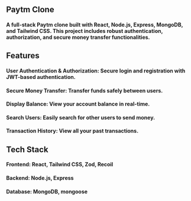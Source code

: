 ## Paytm Clone
#### A full-stack Paytm clone built with React, Node.js, Express, MongoDB, and Tailwind CSS. This project includes robust authentication, authorization, and secure money transfer functionalities.

## Features
  #### User Authentication & Authorization:  Secure login and registration with JWT-based authentication.
  #### Secure Money Transfer: Transfer funds safely between users.
  #### Display Balance: View your account balance in real-time.
  #### Search Users: Easily search for other users to send money.
  #### Transaction History: View all your past transactions.

## Tech Stack
  #### Frontend: React, Tailwind CSS, Zod, Recoil
  #### Backend: Node.js, Express
  #### Database: MongoDB, mongoose
